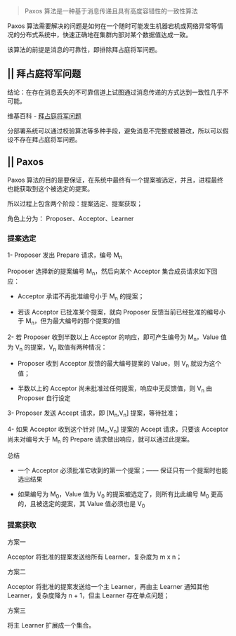 

> Paxos 算法是一种基于消息传递且具有高度容错性的一致性算法

Paxos 算法需要解决的问题是如何在一个随时可能发生机器宕机或网络异常等情况的分布式系统中，快速正确地在集群内部对某个数据值达成一致。

该算法的前提是消息的可靠性，即排除拜占庭将军问题。

## || 拜占庭将军问题

结论：在存在消息丢失的不可靠信道上试图通过消息传递的方式达到一致性几乎不可能。

维基百科 - [拜占庭将军问题](https://zh.wikipedia.org/wiki/%E6%8B%9C%E5%8D%A0%E5%BA%AD%E5%B0%86%E5%86%9B%E9%97%AE%E9%A2%98)

分部署系统可以通过校验算法等多种手段，避免消息不完整或被篡改，所以可以假设不存在拜占庭将军问题。

## || Paxos

Paxos 算法的目的是要保证，在系统中最终有一个提案被选定，并且，进程最终也能获取到这个被选定的提案。

所以过程上包含两个阶段：提案选定、提案获取；

角色上分为： Proposer、Acceptor、Learner

### 提案选定

1- Proposer 发出 Prepare 请求，编号 M<sub>n</sub>

Proposer 选择新的提案编号 M<sub>n</sub>，然后向某个 Acceptor 集合成员请求如下回应：

- Acceptor 承诺不再批准编号小于 M<sub>n</sub> 的提案；

- 若该 Acceptor 已批准某个提案，就向 Proposer 反馈当前已经批准的编号小于 M<sub>n</sub>，但为最大编号的那个提案的值

2- 若 Proposer 收到半数以上 Acceptor 的响应，即可产生编号为 M<sub>n</sub>，Value 值为 V<sub>n</sub> 的提案，V<sub>n</sub> 取值有两种情况：

- Proposer 收到 Acceptor 反馈的最大编号提案的 Value，则 V<sub>n</sub> 就设为这个值；

- 半数以上的 Acceptor 尚未批准过任何提案，响应中无反馈值，则 V<sub>n</sub> 由 Proposer 自行设定

3- Proposer 发送 Accept 请求，即 [M<sub>n</sub>,V<sub>n</sub>] 提案，等待批准；

4- 如果 Acceptor 收到这个针对 [M<sub>n</sub>,V<sub>n</sub>] 提案的 Accept 请求，只要该 Acceptor 尚未对编号大于 M<sub>n</sub> 的 Prepare 请求做出响应，就可以通过此提案。

总结

- 一个 Acceptor 必须批准它收到的第一个提案；—— 保证只有一个提案时也能选出结果

- 如果编号为 M<sub>0</sub>，Value 值为 V<sub>0</sub> 的提案被选定了，则所有比此编号 M<sub>0</sub> 更高的，且被选定的提案，其 Value 值必须也是 V<sub>0</sub>

### 提案获取

方案一

Acceptor 将批准的提案发送给所有 Learner，复杂度为 m x n；

方案二

Acceptor 将批准的提案发送给一个主 Learner，再由主 Learner 通知其他 Learner，复杂度降为 n + 1，但主 Learner 存在单点问题；

方案三

将主 Learner 扩展成一个集合。
